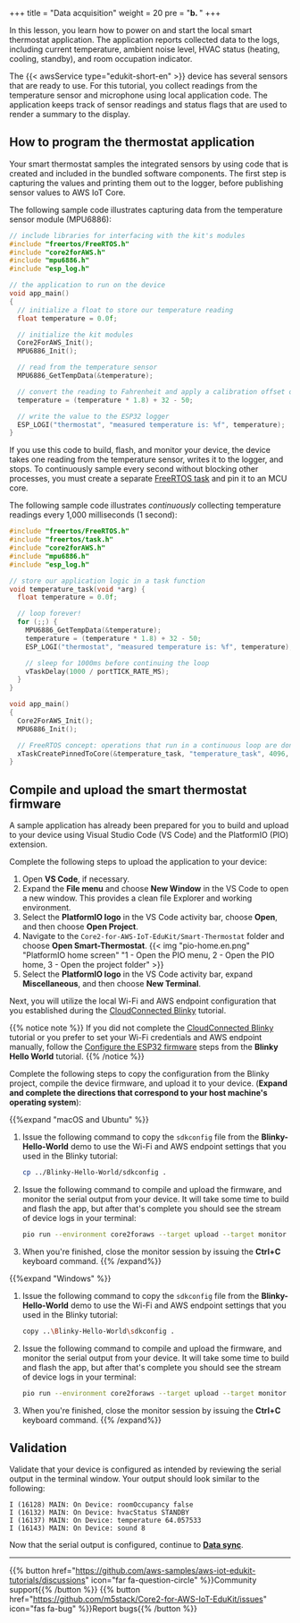 +++
title = "Data acquisition"
weight = 20
pre = "<b>b. </b>"
+++

In this lesson, you learn how to power on and start the local smart thermostat application. The application reports collected data to the logs, including current temperature, ambient noise level, HVAC status (heating, cooling, standby), and room occupation indicator. 

The {{< awsService type="edukit-short-en" >}} device has several sensors that are ready to use. For this tutorial, you collect readings from the temperature sensor and microphone using local application code. The application keeps track of sensor readings and status flags that are used to render a summary to the display.

## How to program the thermostat application
Your smart thermostat samples the integrated sensors by using code that is created and included in the bundled software components. The first step is capturing the values and printing them out to the logger, before publishing sensor values to AWS IoT Core.

The following sample code illustrates capturing data from the temperature sensor module (MPU6886):

```c
// include libraries for interfacing with the kit's modules
#include "freertos/FreeRTOS.h"
#include "core2forAWS.h"
#include "mpu6886.h"
#include "esp_log.h"

// the application to run on the device
void app_main()
{
  // initialize a float to store our temperature reading
  float temperature = 0.0f;

  // initialize the kit modules
  Core2ForAWS_Init();
  MPU6886_Init();

  // read from the temperature sensor
  MPU6886_GetTempData(&temperature);

  // convert the reading to Fahrenheit and apply a calibration offset of -50
  temperature = (temperature * 1.8) + 32 - 50;

  // write the value to the ESP32 logger
  ESP_LOGI("thermostat", "measured temperature is: %f", temperature);
}
```

If you use this code to build, flash, and monitor your device, the device takes one reading from the temperature sensor, writes it to the logger, and stops. To continuously sample every second without blocking other processes, you must create a separate [FreeRTOS task](https://docs.espressif.com/projects/esp-idf/en/v4.2/esp32/api-reference/system/freertos.html#_CPPv423xTaskCreatePinnedToCore14TaskFunction_tPCKcK8uint32_tPCv11UBaseType_tPC12TaskHandle_tK10BaseType_t) and pin it to an MCU core. 

The following sample code illustrates *continuously* collecting temperature readings every 1,000 milliseconds (1 second):

```c
#include "freertos/FreeRTOS.h"
#include "freertos/task.h"
#include "core2forAWS.h"
#include "mpu6886.h"
#include "esp_log.h"

// store our application logic in a task function
void temperature_task(void *arg) {
  float temperature = 0.0f;

  // loop forever!
  for (;;) {
    MPU6886_GetTempData(&temperature);
    temperature = (temperature * 1.8) + 32 - 50;
    ESP_LOGI("thermostat", "measured temperature is: %f", temperature);

    // sleep for 1000ms before continuing the loop
    vTaskDelay(1000 / portTICK_RATE_MS);
  }
}

void app_main()
{
  Core2ForAWS_Init();
  MPU6886_Init();

  // FreeRTOS concept: operations that run in a continuous loop are done in tasks
  xTaskCreatePinnedToCore(&temperature_task, "temperature_task", 4096, NULL, 5, NULL, 1);
}
```

## Compile and upload the smart thermostat firmware
A sample application has already been prepared for you to build and upload to your device using Visual Studio Code (VS Code) and the PlatformIO (PIO) extension.

Complete the following steps to upload the application to your device:
1. Open **VS Code**, if necessary.
1. Expand the **File menu** and choose **New Window** in the VS Code to open a new window. This provides a clean file Explorer and working environment.
1. Select the **PlatformIO logo** in the VS Code activity bar, choose **Open**, and then choose **Open Project**.
1. Navigate to the `Core2-for-AWS-IoT-EduKit/Smart-Thermostat` folder and choose **Open Smart-Thermostat**.
{{< img "pio-home.en.png" "PlatformIO home screen" "1 - Open the PIO menu, 2 - Open the PIO home, 3 - Open the project folder" >}}
1. Select the **PlatformIO logo** in the VS Code activity bar, expand **Miscellaneous**, and then choose **New Terminal**.

Next, you will utilize the local Wi-Fi and AWS endpoint configuration that you established during the [CloudConnected Blinky](en/blinky-hello-world.html) tutorial. 

   {{% notice note %}}
   If you did not complete the [CloudConnected Blinky](en/blinky-hello-world.html) tutorial or you prefer to set your Wi-Fi credentials and AWS endpoint manually, follow the [Configure the ESP32 firmware](/en/blinky-hello-world/connecting-to-aws.html/#configure-the-esp32-firmware) steps from the **Blinky Hello World** tutorial.
   {{% /notice %}}

Complete the following steps to copy the configuration from the Blinky project, compile the device firmware, and upload it to your device. (**Expand and complete the directions that correspond to your host machine's operating system**): 

{{%expand "macOS and Ubuntu" %}}
1. Issue the following command to copy the `sdkconfig` file from the **Blinky-Hello-World** demo to use the Wi-Fi and AWS endpoint settings that you used in the Blinky tutorial:
   ```bash
   cp ../Blinky-Hello-World/sdkconfig .
   ```
2. Issue the following command to compile and upload the firmware, and monitor the serial output from your device. It will take some time to build and flash the app, but after that's complete you should see the stream of device logs in your terminal:
   ```bash
   pio run --environment core2foraws --target upload --target monitor 
   ```
1. When you're finished, close the monitor session by issuing the **Ctrl+C** keyboard command.
{{% /expand%}}


{{%expand "Windows" %}}
1. Issue the following command to copy the `sdkconfig` file from the **Blinky-Hello-World** demo to use the Wi-Fi and AWS endpoint settings that you used in the Blinky tutorial:
   ```bash
   copy ..\Blinky-Hello-World\sdkconfig .
   ```
2. Issue the following command to compile and upload the firmware, and monitor the serial output from your device. It will take some time to build and flash the app, but after that's complete you should see the stream of device logs in your terminal:
   ```bash
   pio run --environment core2foraws --target upload --target monitor 
   ```
1. When you're finished, close the monitor session by issuing the **Ctrl+C** keyboard command.
{{% /expand%}}

## Validation
Validate that your device is configured as intended by reviewing the serial output in the terminal window. Your output should look similar to the following: 

```
I (16128) MAIN: On Device: roomOccupancy false
I (16132) MAIN: On Device: hvacStatus STANDBY
I (16137) MAIN: On Device: temperature 64.057533
I (16143) MAIN: On Device: sound 8
```

Now that the serial output is configured, continue to [**Data sync**](/en/smart-thermostat/data-sync.html).

---
{{% button href="https://github.com/aws-samples/aws-iot-edukit-tutorials/discussions" icon="far fa-question-circle" %}}Community support{{% /button %}} {{% button href="https://github.com/m5stack/Core2-for-AWS-IoT-EduKit/issues" icon="fas fa-bug" %}}Report bugs{{% /button %}}